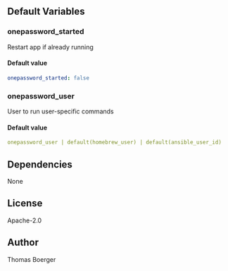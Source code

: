 
## Default Variables

### onepassword_started

Restart app if already running

#### Default value

```yaml
onepassword_started: false
```

### onepassword_user

User to run user-specific commands

#### Default value

```yaml
onepassword_user | default(homebrew_user) | default(ansible_user_id)
```
## Dependencies

None

## License

Apache-2.0

## Author

Thomas Boerger
